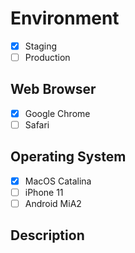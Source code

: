 # Environment
* [x]  Staging
* [ ]  Production

## Web Browser
* [x]  Google Chrome  
* [ ]  Safari 

## Operating System
* [x]  MacOS Catalina
* [ ]  iPhone 11
* [ ]  Android MiA2

## Description